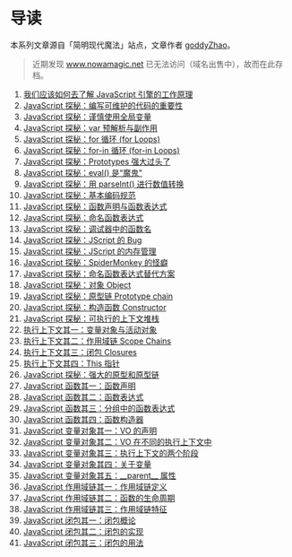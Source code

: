 # 导读

本系列文章源自「简明现代魔法」站点，文章作者 [goddyZhao](https://github.com/goddyZhao)。

> 近期发现 www.nowamagic.net 已无法访问（域名出售中），故而在此存档。

1. [我们应该如何去了解 JavaScript 引擎的工作原理](./01-我们应该如何去了解%20JavaScript%20引擎的工作原理.md)
2. [JavaScript 探秘：编写可维护的代码的重要性](./02-JavaScript%20探秘：编写可维护的代码的重要性.md)
3. [JavaScript 探秘：谨慎使用全局变量](./03-JavaScript%20探秘：谨慎使用全局变量.md)
4. [JavaScript 探秘：var 预解析与副作用](./04-JavaScript%20探秘：var%20预解析与副作用.md)
5. [JavaScript 探秘：for 循环 (for Loops)](<./05-JavaScript%20探秘：for%20循环%20(for%20Loops).md>)
6. [JavaScript 探秘：for-in 循环 (for-in Loops)](<./06-JavaScript%20探秘：for-in%20循环%20(for-in%20Loops).md>)
7. [JavaScript 探秘：Prototypes 强大过头了](./07-JavaScript%20探秘：Prototypes%20强大过头了.md)
8. [JavaScript 探秘：eval() 是“魔鬼”](<./08-JavaScript%20探秘：eval()%20是“魔鬼”.md>)
9. [JavaScript 探秘：用 parseInt() 进行数值转换](<./09-JavaScript%20探秘：用%20parseInt()%20进行数值转换.md>)
10. [JavaScript 探秘：基本编码规范](./10-JavaScript%20探秘：基本编码规范.md)
11. [JavaScript 探秘：函数声明与函数表达式](./11-JavaScript%20探秘：函数声明与函数表达式.md)
12. [JavaScript 探秘：命名函数表达式](./12-JavaScript%20探秘：命名函数表达式.md)
13. [JavaScript 探秘：调试器中的函数名](./13-JavaScript%20探秘：调试器中的函数名.md)
14. [JavaScript 探秘：JScript 的 Bug](./14-JavaScript%20探秘：JScript%20的%20Bug.md)
15. [JavaScript 探秘：JScript 的内存管理](./15-JavaScript%20探秘：JScript%20的内存管理.md)
16. [JavaScript 探秘：SpiderMonkey 的怪癖](./16-JavaScript%20探秘：SpiderMonkey%20的怪癖.md)
17. [JavaScript 探秘：命名函数表达式替代方案](./17-JavaScript%20探秘：命名函数表达式替代方案.md)
18. [JavaScript 探秘：对象 Object](./18-JavaScript%20探秘：对象%20Object.md)
19. [JavaScript 探秘：原型链 Prototype chain](./19-JavaScript%20探秘：原型链%20Prototype%20chain.md)
20. [JavaScript 探秘：构造函数 Constructor](./20-JavaScript%20探秘：构造函数%20Constructor.md)
21. [JavaScript 探秘：可执行的上下文堆栈](./21-JavaScript%20探秘：可执行的上下文堆栈.md)
22. [执行上下文其一：变量对象与活动对象](./22-执行上下文其一：变量对象与活动对象.md)
23. [执行上下文其二：作用域链 Scope Chains](./23-执行上下文其二：作用域链%20Scope%20Chains.md)
24. [执行上下文其三：闭包 Closures](./24-执行上下文其三：闭包%20Closures.md)
25. [执行上下文其四：This 指针](./25-执行上下文其四：This%20指针.md)
26. [JavaScript 探秘：强大的原型和原型链](./26-JavaScript%20探秘：强大的原型和原型链.md)
27. [JavaScript 函数其一：函数声明](./27-JavaScript%20函数其一：函数声明.md)
28. [JavaScript 函数其二：函数表达式](./28-JavaScript%20函数其二：函数表达式.md)
29. [JavaScript 函数其三：分组中的函数表达式](./29-JavaScript%20函数其三：分组中的函数表达式.md)
30. [JavaScript 函数其四：函数构造器](./30-JavaScript%20函数其四：函数构造器.md)
31. [JavaScript 变量对象其一：VO 的声明](./31-JavaScript%20变量对象其一：VO%20的声明.md)
32. [JavaScript 变量对象其二：VO 在不同的执行上下文中](./32-JavaScript%20变量对象其二：VO%20在不同的执行上下文中.md)
33. [JavaScript 变量对象其三：执行上下文的两个阶段](./33-JavaScript%20变量对象其三：执行上下文的两个阶段.md)
34. [JavaScript 变量对象其四：关于变量](./34-JavaScript%20变量对象其四：关于变量.md)
35. [JavaScript 变量对象其五：\_\_parent\_\_ 属性](./35-JavaScript%20变量对象其五：__parent__%20属性.md)
36. [JavaScript 作用域链其一：作用域链定义](./36-JavaScript%20作用域链其一：作用域链定义.md)
37. [JavaScript 作用域链其二：函数的生命周期](./37-JavaScript%20作用域链其二：函数的生命周期.md)
38. [JavaScript 作用域链其三：作用域链特征](./38-JavaScript%20作用域链其三：作用域链特征.md)
39. [JavaScript 闭包其一：闭包概论](./39-JavaScript%20闭包其一：闭包概论.md)
40. [JavaScript 闭包其二：闭包的实现](./40-JavaScript%20闭包其二：闭包的实现.md)
41. [JavaScript 闭包其三：闭包的用法](./41-JavaScript%20闭包其三：闭包的用法.md)
